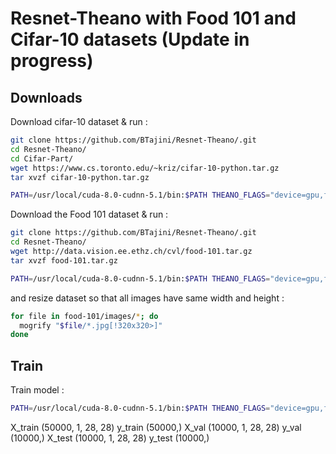 # Resnet-Theano with Food 101 and Cifar-10 datasets (Update in progress)

## Downloads

Download cifar-10 dataset & run :

```bash
git clone https://github.com/BTajini/Resnet-Theano/.git
cd Resnet-Theano/
cd Cifar-Part/
wget https://www.cs.toronto.edu/~kriz/cifar-10-python.tar.gz
tar xvzf cifar-10-python.tar.gz

PATH=/usr/local/cuda-8.0-cudnn-5.1/bin:$PATH THEANO_FLAGS="device=gpu,floatX=float32" python Deep_Residual_Learning_CIFAR-10.py

```

Download the Food 101 dataset & run :

```bash
git clone https://github.com/BTajini/Resnet-Theano/.git
cd Resnet-Theano/
wget http://data.vision.ee.ethz.ch/cvl/food-101.tar.gz
tar xvzf food-101.tar.gz

PATH=/usr/local/cuda-8.0-cudnn-5.1/bin:$PATH THEANO_FLAGS="device=gpu,floatX=float32" python train.py

```

and resize dataset so that all images have same width and height :

```bash
for file in food-101/images/*; do
  mogrify "$file/*.jpg[!320x320>]"
done
```

## Train

Train model :

```bash
PATH=/usr/local/cuda-8.0-cudnn-5.1/bin:$PATH THEANO_FLAGS="device=gpu,floatX=float32" python train.py
```


X_train (50000, 1, 28, 28)
y_train (50000,)
X_val (10000, 1, 28, 28)
y_val (10000,)
X_test (10000, 1, 28, 28)
y_test (10000,)
